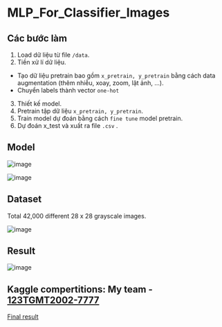 # MLP_For_Classifier_Images

## Các bước làm
1. Load dữ liệu từ file `/data`.
2. Tiền xử lí dữ liệu.
  - Tạo dữ liệu pretrain bao gồm `x_pretrain, y_pretrain` bằng cách data augmentation (thêm nhiễu, xoay, zoom, lật ảnh, ...).
  - Chuyển labels thành vector `one-hot`
3. Thiết kế model.
4. Pretrain tập dữ liệu `x_pretrain, y_pretrain`.
5. Train model dự đoán bằng cách `fine tune` model pretrain.
6. Dự đoán x_test và xuất ra file `.csv` .

## Model

![image](https://github.com/M1nhHoang/MLP_For_Classifier_Images/assets/106025710/1627bd4e-0fcf-48e2-bffa-1c58c255e5ae)

![image](https://github.com/M1nhHoang/MLP_For_Classifier_Images/assets/106025710/65a5ff96-736d-4b09-b989-0029ba0e40fa)

## Dataset

Total 42,000 different 28 x 28 grayscale images.  

![image](https://github.com/M1nhHoang/MLP_For_Classifier_Images/assets/106025710/45fff3a8-0774-46e4-8e9a-8dbc994bc15e)

## Result 

![image](https://github.com/M1nhHoang/MLP_For_Classifier_Images/assets/106025710/ddcdb3fc-265a-45a6-9c61-9cfa2b1101e4)

## Kaggle compertitions: My team - [123TGMT2002-7777](https://www.kaggle.com/competitions/mlp-competition-123-2/leaderboard)
[Final result](https://docs.google.com/spreadsheets/d/1q-2ltaBjoGufW0XxyljoMNXtRKogu-SZR0V123Up438/edit#gid=472643203)


